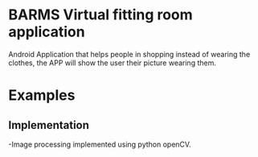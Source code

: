 # BARMS Virtual fitting room application
Android Application that helps people in shopping instead of wearing the clothes, the APP will show the user their picture wearing them.

# Examples 



## Implementation
-Image processing implemented using python openCV.
